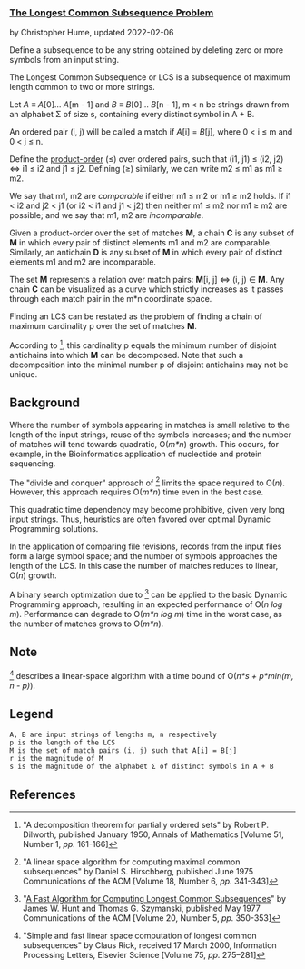 ### [The Longest Common Subsequence Problem](http://en.wikipedia.org/wiki/Longest_common_subsequence_problem)
by Christopher Hume, updated 2022-02-06

Define a subsequence to be any string obtained by deleting zero or more symbols from an input string.

The Longest Common Subsequence or LCS is a subsequence of maximum length common to two or more strings.

Let *A* &equiv; *A*[0]&hellip; *A*[m - 1] and *B* &equiv; *B*[0]&hellip; *B*[n - 1], m &lt; n be strings drawn from an alphabet &Sigma; of size s, containing every distinct symbol in A + B.

An ordered pair (i, j) will be called a match if *A*[i] = *B*[j], where 0 &lt; i &leq; m and 0 &lt; j &leq; n.

Define the [product-order](https://en.wikipedia.org/wiki/Product_order) (&leq;) over ordered pairs, such that (i1, j1) &leq; (i2, j2) &hArr; i1 &leq; i2 and j1 &leq; j2.  Defining (&geq;) similarly, we can write m2 &leq; m1 as m1 &geq; m2.

We say that m1, m2 are *comparable* if either m1 &leq; m2 or m1 &geq; m2 holds.  If i1 &lt; i2 and j2 &lt; j1 (or i2 &lt; i1 and j1 &lt; j2) then neither m1 &leq; m2 nor m1 &geq; m2 are possible; and we say that m1, m2 are *incomparable*.

Given a product-order over the set of matches **M**, a chain **C** is any subset of **M** in which every pair of distinct elements m1 and m2 are comparable.  Similarly, an antichain **D** is any subset of **M** in which every pair of distinct elements m1 and m2 are incomparable.

The set **M** represents a relation over match pairs: **M**[i, j] &hArr; (i, j) &isin; **M**.  Any chain **C** can be visualized as a curve which strictly increases as it passes through each match pair in the m\*n coordinate space.

Finding an LCS can be restated as the problem of finding a chain of maximum cardinality p over the set of matches **M**.

According to [^Dilworth 1950], this cardinality p equals the minimum number of disjoint antichains into which **M** can be decomposed.  Note that such a decomposition into the minimal number p of disjoint antichains may not be unique.

## Background

Where the number of symbols appearing in matches is small relative to the length of the input strings, reuse of the symbols increases; and the number of matches will tend towards quadratic, O(*m\*n*) growth.  This occurs, for example, in the Bioinformatics application of nucleotide and protein sequencing.

The "divide and conquer" approach of [^Hirschberg 1975] limits the space required to O(*n*).  However, this approach requires O(*m\*n*) time even in the best case.

This quadratic time dependency may become prohibitive, given very long input strings.  Thus, heuristics are often favored over optimal Dynamic Programming solutions.

In the application of comparing file revisions, records from the input files form a large symbol space; and the number of symbols approaches the length of the LCS.  In this case the number of matches reduces to linear, O(*n*) growth.

A binary search optimization due to [^Hunt and Szymanski 1977] can be applied to the basic Dynamic Programming approach, resulting in an expected performance of O(*n log m*).  Performance can degrade to O(*m\*n log m*) time in the worst case, as the number of matches grows to O(*m\*n*).

## Note

[^Rick 2000] describes a linear-space algorithm with a time bound of O(*n\*s + p\*min(m, n - p)*).

## Legend

    A, B are input strings of lengths m, n respectively
    p is the length of the LCS
    M is the set of match pairs (i, j) such that A[i] = B[j]
    r is the magnitude of M
    s is the magnitude of the alphabet Σ of distinct symbols in A + B

## References

[^Dilworth 1950]: "A decomposition theorem for partially ordered sets"
by Robert P. Dilworth, published January 1950,
Annals of Mathematics [Volume 51, Number 1, *pp.* 161-166]

[^Goeman and Clausen 2002]: "A New Practical Linear Space Algorithm for the Longest Common
Subsequence Problem" by Heiko Goeman and Michael Clausen,
published 2002, Kybernetika [Volume 38, Issue 1, *pp.* 45-66]

[^Hirschberg 1975]: "A linear space algorithm for computing maximal common subsequences"
by Daniel S. Hirschberg, published June 1975
Communications of the ACM [Volume 18, Number 6, *pp.* 341-343]

[^Hunt and McIlroy 1976]: "An Algorithm for Differential File Comparison"
by James W. Hunt and M. Douglas McIlroy, June 1976
Computing Science Technical Report, Bell Laboratories 41

[^Hunt and Szymanski 1977]: "[A Fast Algorithm for Computing Longest Common Subsequences](http:www.cs.bgu.ac.il/~dpaa111/wiki.files/HuntSzymanski.pdf)"
by James W. Hunt and Thomas G. Szymanski, published May 1977
Communications of the ACM [Volume 20, Number 5, *pp.* 350-353]

[^Rick 2000]: "Simple and fast linear space computation of longest common subsequences"
by Claus Rick, received 17 March 2000, Information Processing Letters,
Elsevier Science [Volume 75, *pp.* 275–281]
